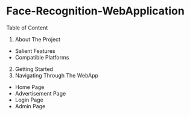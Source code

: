 # Face-Recognition-WebApplication

Table of Content
1. About The Project
* Salient Features
* Compatible Platforms
2. Getting Started
3. Navigating Through The WebApp
* Home Page
* Advertisement Page
* Login Page
* Admin Page
